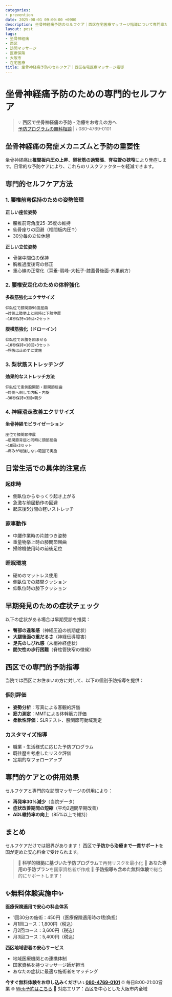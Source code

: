 ```yaml
---
categories:
- prevention
date: 2025-08-01 09:00:00 +0900
description: 坐骨神経痛予防のセルフケア｜西区在宅医療マッサージ指導について専門家が解説。坐骨神経痛でお困りの西区の方へ、医療保険適用の訪問マッサージで症状改善をサポートします。
layout: post
tags:
- 坐骨神経痛
- 西区
- 訪問マッサージ
- 医療保険
- 大阪市
- 在宅医療
title: 坐骨神経痛予防のセルフケア｜西区在宅医療マッサージ指導
---
```



# 坐骨神経痛予防のための専門的セルフケア

> 💡 **西区で坐骨神経痛の予防・治療をお考えの方へ**  
> [予防プログラムの無料相談](https://peraichi.com/landing_pages/view/himawari-massage/) | 📞 080-4769-0101

## 坐骨神経痛の発症メカニズムと予防の重要性

坐骨神経痛は**椎間板内圧の上昇**、**梨状筋の過緊張**、**脊柱管の狭窄**により発症します。日常的な予防ケアにより、これらのリスクファクターを軽減できます。

## 専門的セルフケア方法

### 1. 腰椎前弯保持のための姿勢管理

**正しい座位姿勢**
- 腰椎前弯角度25-35度の維持
- 仙骨座りの回避（椎間板内圧↑）
- 30分毎の立位休憩

**正しい立位姿勢**
- 骨盤中間位の保持
- 胸椎過度後弯の修正
- 重心線の正常化（耳垂-肩峰-大転子-膝蓋骨後面-外果前方）

### 2. 腰椎安定化のための体幹強化

**多裂筋強化エクササイズ**
```
仰臥位で膝関節90度屈曲
→対側上肢挙上と同時に下肢伸展
→10秒保持×10回×2セット
```

**腹横筋強化（ドローイン）**
```
仰臥位でお腹を凹ませる
→10秒保持×10回×3セット
→呼吸は止めずに実施
```

### 3. 梨状筋ストレッチング

**効果的なストレッチ方法**
```
仰臥位で患側股関節・膝関節屈曲
→対側へ倒して内転・内旋
→30秒保持×3回×朝夕
```

### 4. 神経滑走改善エクササイズ

**坐骨神経モビライゼーション**
```
座位で膝関節伸展
→足関節背屈と同時に頸部屈曲
→10回×3セット
→痛みが増強しない範囲で実施
```

## 日常生活での具体的注意点

### 起床時
- 側臥位からゆっくり起き上がる
- 急激な前屈動作の回避
- 起床後5分間の軽いストレッチ

### 家事動作
- 中腰作業時の片膝つき姿勢
- 重量物挙上時の膝関節屈曲
- 掃除機使用時の前後足位

### 睡眠環境
- 硬めのマットレス使用
- 側臥位での膝間クッション
- 仰臥位時の膝下クッション

## 早期発見のための症状チェック

以下の症状がある場合は早期受診を推奨：
- **臀部の違和感**（神経圧迫の初期症状）
- **大腿後面の重だるさ**（神経伝導障害）
- **足先のしびれ感**（末梢神経症状）
- **間欠性の歩行困難**（脊柱管狭窄の徴候）

## 西区での専門的予防指導

当院では西区にお住まいの方に対して、以下の個別予防指導を提供：

### 個別評価
- **姿勢分析**：写真による客観的評価
- **筋力測定**：MMTによる体幹筋力評価
- **柔軟性評価**：SLRテスト、股関節可動域測定

### カスタマイズ指導
- 職業・生活様式に応じた予防プログラム
- 既往歴を考慮したリスク評価
- 定期的なフォローアップ

## 専門的ケアとの併用効果

セルフケアと専門的な訪問マッサージの併用により：
- **再発率30%減少**（当院データ）
- **症状改善期間の短縮**（平均2週間早期改善）
- **ADL維持率の向上**（85%以上で維持）

## まとめ

セルフケアだけでは限界があります！
西区で**予防から治療まで一貫サポート**を国が定めた安心料金で受けられます。

> 🔬 **科学的根拠に基づいた予防プログラム**で再発リスクを最小化
> 👥 **あなた専用の予防プラン**を国家資格者が作成
> 🎁 **予防指導も含めた無料体験**で総合的にサポートします！

## ✨無料体験実施中✨

**医療保険適用で安心の料金体系**
- 1回30分の施術：450円（医療保険適用時の1割負担）
- 月1回コース：1,800円（税込）
- 月2回コース：3,600円（税込）
- 月3回コース：5,400円（税込）

**西区地域密着の安心サービス**
- 地域医療機関との連携体制
- 国家資格を持つマッサージ師が担当
- あなたの症状に最適な施術者をマッチング

**今すぐ無料体験をお申し込みください**
📞 **[080-4769-0101](tel:080-4769-0101)**
⏰ 毎日8:00-21:00営業
🌐 [Web予約はこちら](https://peraichi.com/landing_pages/view/himawari-massage/)
📍 対応エリア：西区を中心とした大阪市内全域
